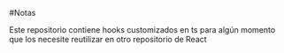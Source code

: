 #Notas

Este repositorio contiene hooks customizados en ts para algún momento que los necesite reutilizar en otro repositorio de React
